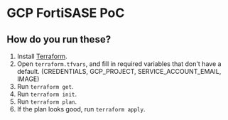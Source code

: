 # GCP FortiSASE PoC

## How do you run these?

1. Install [Terraform](https://www.terraform.io/).
1. Open `terraform.tfvars`,  and fill in required variables that don't have a default. (CREDENTIALS, GCP_PROJECT, SERVICE_ACCOUNT_EMAIL, IMAGE)
1. Run `terraform get`.
1. Run `terraform init`.
1. Run `terraform plan`.
1. If the plan looks good, run `terraform apply`.

 
